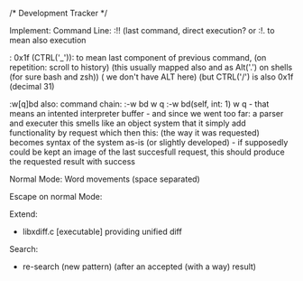 /*  Development Tracker  */

Implement:
  Command Line:
  :!! (last command, direct execution? or
  :!.  to mean also execution

  : 0x1f (CTRL('_')): to mean last component of previous command,
      (on repetition: scroll to history)
    (this usually mapped also and as Alt('.') on shells (for sure bash and zsh))
    ( we don't have ALT here)
     (but CTRL('/') is also 0x1f (decimal 31)

  :w[q]bd
    also:
      command chain:
        :-w bd w q
        :-w bd(self, int: 1) w q
          - that means an intented interpreter buffer
            - and since we went too far:
              a parser and executer
                this smells like an object system
                that it simply add functionality by request
                which then this: (the way it was requested)
                  becomes syntax of the system as-is (or
                  slightly developed) - if supposedly could
                  be kept an image of the last succesfull
                  request, this should produce the requested
                  result with success


  Normal Mode:
    Word movements (space separated)

  Escape on normal Mode:

Extend:
  - libxdiff.c [executable] providing unified diff


Search:
  - re-search (new pattern) (after an accepted (with a way) result)

